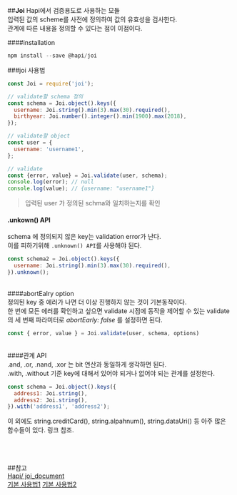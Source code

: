 ##**Joi**
Hapi에서 검증용도로 사용하는 모듈<br>
입력된 값의 scheme를 사전에 정의하여 값의 유효성을 검사한다.<br>
관계에 따른 내용을 정의할 수 있다는 점이 이점이다.

####installation
```javascript
npm install --save @hapi/joi
```
###joi 사용법
```javascript
const Joi = require('joi');

// validate할 schema 정의
const schema = Joi.object().keys({
  username: Joi.string().min(3).max(30).required(),
  birthyear: Joi.number().integer().min(1900).max(2018),
});

// validate할 object
const user = {
  username: 'username1',
};

// validate
const {error, value} = Joi.validate(user, schema);
console.log(error); // null
console.log(value); // {username: "username1"}
````
> 입력된 user 가 정의된 schma와 일치하는지를 확인
\
[]()
#### .unkown() API<br>
schema 에 정의되지 않은 key는 validation error가 난다.<br> 
이를 피하기위해 `.unknown() API`를 사용해야 된다.
```javascript
const schema2 = Joi.object().keys({
  username: Joi.string().min(3).max(30).required(),
}).unknown();
```
\
[]()
####abortEalry option<br>
정의된 key 중 에러가 나면 더 이상 진행하지 않는 것이 기본동작이다.<br>
한 번에 모든 에러를 확인하고 싶으면 validate 시점에 동작을 제어할 수 있는 validate 의 세 번째 파라미터로 <i>abortEarly: false</i> 를 설정하면 된다.<br>
```javascript
const { error, value } = Joi.validate(user, schema, options)
````
\
[]()
####관계 API<br>
.and, .or, .nand, .xor 는 bit 연산과 동일하게 생각하면 된다.<br>
.with, .without 기준 key에 대해서 있어야 되거나 없어야 되는 관계를 설정한다.
```javascript
const schema = Joi.object().keys({
  address1: Joi.string(),
  address2: Joi.string(),
}).with('address1', 'address2');
```

이 외에도 string.creditCard(), string.alpahnum(), string.dataUri() 등 아주 많은 함수들이 있다. 링크 참조.

\
\
\
[]()
##참고 <br>
[Hapi/ joi_document](https://hapi.dev/family/joi/?v=16.1.8)<br>
[기본 사용법1](http://jeonghwan-kim.github.io/hapijs-joi/)
[기본 사용법2](https://gumpcha.github.io/blog/joi-overview)